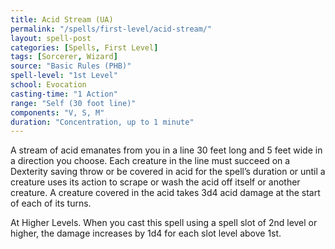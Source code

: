 ```yaml
---
title: Acid Stream (UA)
permalink: "/spells/first-level/acid-stream/"
layout: spell-post
categories: [Spells, First Level]
tags: [Sorcerer, Wizard]
source: "Basic Rules (PHB)"
spell-level: "1st Level"
school: Evocation
casting-time: "1 Action"
range: "Self (30 foot line)"
components: "V, S, M"
duration: "Concentration, up to 1 minute"
---
```


A stream of acid emanates from you in a line 30 feet long and 5 feet wide in a direction you choose. Each creature in the line must succeed on a Dexterity saving throw or be covered in acid for the spell’s duration or until a creature uses its action to scrape or wash the acid off itself or another creature. A creature covered in the acid takes 3d4 acid damage at the start of each of its turns.

At Higher Levels. When you cast this spell using a spell slot of 2nd level or higher, the damage increases by 1d4 for each slot level above 1st.